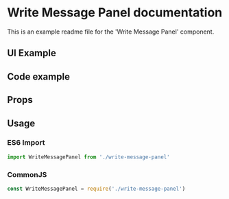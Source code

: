 # Write Message Panel documentation

This is an example readme file for the 'Write Message Panel' component.

## UI Example

<!-- STORY -->

## Code example

<!-- SOURCE -->

## Props

<!-- PROPS -->

## Usage

### ES6 Import
```js
import WriteMessagePanel from './write-message-panel'
```

### CommonJS

```js
const WriteMessagePanel = require('./write-message-panel')
